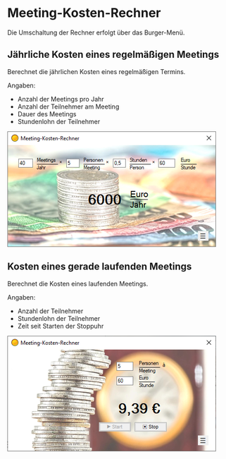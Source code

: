 # Meeting-Kosten-Rechner

Die Umschaltung der Rechner erfolgt über das Burger-Menü.

## Jährliche Kosten eines regelmäßigen Meetings

Berechnet die jährlichen Kosten eines regelmäßigen Termins.

Angaben:

* Anzahl der Meetings pro Jahr
* Anzahl der Teilnehmer am Meeting
* Dauer des Meetings
* Stundenlohn der Teilnehmer

![jährliche Kosten eines Meetings](Documentation/Jahreskosten.png)

## Kosten eines gerade laufenden Meetings

Berechnet die Kosten eines laufenden Meetings.

Angaben:

* Anzahl der Teilnehmer
* Stundenlohn der Teilnehmer
* Zeit seit Starten der Stoppuhr

![laufende Kosten eines Meetings](Documentation/Laufende%20Kosten.png)

